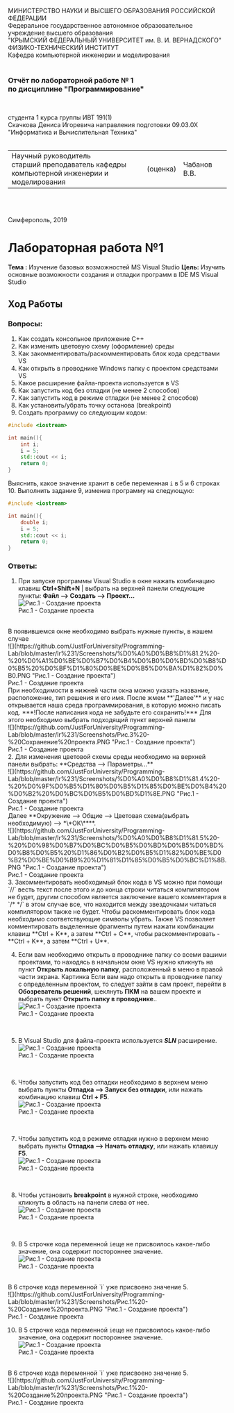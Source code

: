 МИНИСТЕРСТВО НАУКИ  И ВЫСШЕГО ОБРАЗОВАНИЯ РОССИЙСКОЙ ФЕДЕРАЦИИ  
Федеральное государственное автономное образовательное учреждение высшего образования  
"КРЫМСКИЙ ФЕДЕРАЛЬНЫЙ УНИВЕРСИТЕТ им. В. И. ВЕРНАДСКОГО"  
ФИЗИКО-ТЕХНИЧЕСКИЙ ИНСТИТУТ  
Кафедра компьютерной инженерии и моделирования
<br/><br/>

### Отчёт по лабораторной работе № 1<br/> по дисциплине "Программирование"
<br/>

студента 1 курса группы ИВТ 191(1)  
Скачкова Дениса Игоревича
направления подготовки 09.03.0Х "Информатика и Вычислительная Техника"  
<br/>

<table>
<tr><td>Научный руководитель<br/> старший преподаватель кафедры<br/> компьютерной инженерии и моделирования</td>
<td>(оценка)</td>
<td>Чабанов В.В.</td>
</tr>
</table>
<br/><br/>

Симферополь, 2019





# Лабораторная работа №1
**Тема :** Изучение базовых возможностей MS Visual Studio
**Цель:** Изучить основные возможности создания и отладки программ в IDE MS Visual Studio
##  **Ход Работы**
### **Вопросы:**
1. Как создать консольное приложение С++
2. Как изменить цветовую схему (оформление) среды
3. Как закомментировать/раскомментировать блок кода средствами VS
4. Как открыть в проводнике Windows папку с проектом средствами VS
5. Какое расширение файла-проекта используется в VS
6. Как запустить код без отладки (не менее 2 способов)
7. Как запустить код в режиме отладки (не менее 2 способов)
8. Как установить/убрать точку останова (breakpoint)
9. Создать программу со следующим кодом:

```c++
#include <iostream>

int main(){
	int i;
	i = 5;
	std::cout << i;
	return 0;
}
```

Выяснить, какое значение хранит в себе переменная `i` в 5 и 6 строках
10. Выполнить задание 9, изменив программу на следующую:
```c++
#include <iostream>

int main(){
	double i;
	i = 5;
	std::cout << i;
	return 0;
}
```


### **Ответы:**

1. При запуске программы Visual Studio в окне нажать комбинацию клавиш **Ctrl+Shift+N** | выбрать на верхней панели следующие пункты: **Файл -->  Создать --> Проект...** 
</br>![](https://github.com/JustForUniversity/Programming-Lab/blob/master/lr%231/Screenshots/Рис.1%20-%20Создание%20проекта.PNG "Рис.1 - Создание проекта")
</br>Рис.1 - Создание проекта
</br>
В появившемся окне необходимо выбрать нужные пункты, в нашем случае 
</br>![](https://github.com/JustForUniversity/Programming-Lab/blob/master/lr%231/Screenshots/%D0%A0%D0%B8%D1%81.2%20-%20%D0%A1%D0%BE%D0%B7%D0%B4%D0%B0%D0%BD%D0%B8%D0%B5%20%D0%BF%D1%80%D0%BE%D0%B5%D0%BA%D1%82%D0%B0.PNG "Рис.1 - Создание проекта")
</br>Рис.1 - Создание проекта
</br>
При необходимости в нижней части окна можно указать название, расположение, тип решения и его имя.
После жмем **'Далее'** и у нас открывается наша среда программирования, в которую можно писать код. 
***!После написания кода не забудьте его сохранить!***
Для этого необходимо выбрать подходящий пункт верхней панели
</br>![](https://github.com/JustForUniversity/Programming-Lab/blob/master/lr%231/Screenshots/Рис.3%20-%20Сохранение%20проекта.PNG "Рис.1 - Создание проекта")
</br>Рис.1 - Создание проекта
</br>
2. Для изменения цветовой схемы среды необходимо на верхней панели выбрать: **Средства -->  Параметры...**
</br>![](https://github.com/JustForUniversity/Programming-Lab/blob/master/lr%231/Screenshots/%D0%A0%D0%B8%D1%81.4%20-%20%D0%9F%D0%B5%D1%80%D0%B5%D1%85%D0%BE%D0%B4%20%D0%B2%20%D0%BC%D0%B5%D0%BD%D1%8E.PNG "Рис.1 - Создание проекта")
</br>Рис.1 - Создание проекта
</br>
Далее **Окружение --> Общие --> Цветовая схема(выбрать необходимую) --> *\*ОК\****. 
</br>![](https://github.com/JustForUniversity/Programming-Lab/blob/master/lr%231/Screenshots/%D0%A0%D0%B8%D1%81.5%20-%20%D0%98%D0%B7%D0%BC%D0%B5%D0%BD%D0%B5%D0%BD%D0%B8%D0%B5%20%D1%86%D0%B2%D0%B5%D1%82%D0%BE%D0%B2%D0%BE%D0%B9%20%D1%81%D1%85%D0%B5%D0%BC%D1%8B.PNG "Рис.1 - Создание проекта")
</br>Рис.1 - Создание проекта
</br>
3. Закомментировать необходимый блок кода в VS можно при помощи `//` весть текст после этого и до конца строки читаться компилятором не будет, другим способом является заключение вашего комментария в `/*   */` в этом случае все, что находится между звездочками читаться компилятором также не будет. Чтобы раскомментировать блок кода необходимо соответствующие символы убрать. Также  VS позволяет комментировать выделенные фрагменты путем нажати комбинации клавиш **Ctrl + K**, а затем **Ctrl + C**, чтобы раскомментировать - **Ctrl + K**, а затем **Ctrl + U**.

4. Если вам необходимо открыть в проводнике папку со всеми вашими проектами, то находясь в начальном окне VS нужно кликнуть на пункт **Открыть локальную папку**, расположенный в меню в правой части экрана. Картинка
Если вам надо открыть в проводнике папку с определенным проектом, то следует зайти в сам проект, перейти в **Обозреватель решений**, шеклнуть **ПКМ** на вашем проекте и выбрать пункт **Открыть папку в проводнике**.. 
</br>![](https://github.com/JustForUniversity/Programming-Lab/blob/master/lr%231/Screenshots/%D0%A0%D0%B8%D1%81.6%20-%20%D0%9E%D1%82%D0%BA%D1%80%D1%8B%D1%82%D0%B8%D0%B5%20%D0%BF%D0%B0%D0%BF%D0%BA%D0%B8%20%D1%81%20%D0%BF%D1%80%D0%BE%D0%B5%D0%BA%D1%82%D0%B0%D0%BC%D0%B8%20%D0%B2%20%D0%BF%D1%80%D0%BE%D0%B2%D0%BE%D0%B4%D0%BD%D0%B8%D0%BA%D0%B5.PNG "Рис.1 - Создание проекта")
</br>Рис.1 - Создание проекта
</br>

5. В Visual Studio для файла-проекта используется ***SLN*** расширение. 
</br>![](https://github.com/JustForUniversity/Programming-Lab/blob/master/lr%231/Screenshots/%D0%A0%D0%B8%D1%81.7%20-%20%D0%9E%D1%82%D0%BA%D1%80%D1%8B%D1%82%D0%B8%D0%B5%20%D0%BF%D1%80%D0%BE%D0%B5%D0%BA%D1%82%D0%B0%20%D0%B2%20%D0%BF%D1%80%D0%BE%D0%B2%D0%BE%D0%B4%D0%BD%D0%B8%D0%BA%D0%B5.PNG "Рис.1 - Создание проекта")
</br>Рис.1 - Создание проекта
</br>

6. Чтобы запустить код без отладки необходимо в верхнем меню выбрать пункты **Отладка --> Запуск без отладки**, или нажать комбинацию клавиш **Ctrl + F5**. 
</br>![](https://github.com/JustForUniversity/Programming-Lab/blob/master/lr%231/Screenshots/%D0%A0%D0%B8%D1%81.8%20-%20%D0%A0%D0%B0%D1%81%D1%88%D0%B8%D1%80%D0%B5%D0%BD%D0%B8%D0%B5%20%D0%BF%D1%80%D0%BE%D0%B5%D0%BA%D1%82%D0%B0.PNG "Рис.1 - Создание проекта")
</br>Рис.1 - Создание проекта
</br>

7. Чтобы запустить код в режиме отладки нужно в верхнем меню выбрать пункты **Отладка --> Начать отладку**, или нажать клавишу **F5**. 
</br>![](https://github.com/JustForUniversity/Programming-Lab/blob/master/lr%231/Screenshots/%D0%A0%D0%B8%D1%81.9%20-%20%D0%97%D0%B0%D0%BF%D1%83%D1%81%D0%BA%20%D0%B1%D0%B5%D0%B7%20%D0%BE%D1%82%D0%BB%D0%B0%D0%B4%D0%BA%D0%B8.PNG "Рис.1 - Создание проекта")
</br>Рис.1 - Создание проекта
</br>

8. Чтобы установить **breakpoint** в нужной строке, необходимо кликнуть в область на панели слева от нее. 
</br>![](https://github.com/JustForUniversity/Programming-Lab/blob/master/lr%231/Screenshots/%D0%A0%D0%B8%D1%81.10%20-%20%D0%97%D0%B0%D0%BF%D1%83%D1%81%D0%BA%20%D1%81%20%D0%BE%D1%82%D0%BB%D0%B0%D0%B4%D0%BA%D0%BE%D0%B9.PNG "Рис.1 - Создание проекта")
</br>Рис.1 - Создание проекта
</br>

9. В 5 строчке кода переменной `i`еще не присвоилось какое-либо значение, она содержит постороннее значение. 
</br>![](https://github.com/JustForUniversity/Programming-Lab/blob/master/lr%231/Screenshots/Рис.1%20-%20Создание%20проекта.PNG "Рис.1 - Создание проекта")
</br>Рис.1 - Создание проекта
</br>
 В 6 строчке кода переменной `i` уже присвоено значение 5. 
 </br>![](https://github.com/JustForUniversity/Programming-Lab/blob/master/lr%231/Screenshots/Рис.1%20-%20Создание%20проекта.PNG "Рис.1 - Создание проекта")
</br>Рис.1 - Создание проекта
</br>

10. В 5 строчке кода переменной `i`еще не присвоилось какое-либо значение, она содержит постороннее значение. 
</br>![](https://github.com/JustForUniversity/Programming-Lab/blob/master/lr%231/Screenshots/Рис.1%20-%20Создание%20проекта.PNG "Рис.1 - Создание проекта")
</br>Рис.1 - Создание проекта
</br>
 В 6 строчке кода переменной `i` уже присвоено значение 5. 
 </br>![](https://github.com/JustForUniversity/Programming-Lab/blob/master/lr%231/Screenshots/Рис.1%20-%20Создание%20проекта.PNG "Рис.1 - Создание проекта")
</br>Рис.1 - Создание проекта
</br>
